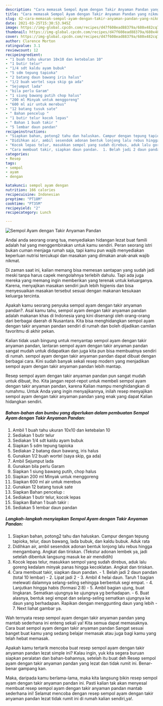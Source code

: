 ```yaml
---
description: "Cara memasak Sempol Ayam dengan Takir Anyaman Pandan yang nikmat Untuk Jualan"
title: "Cara memasak Sempol Ayam dengan Takir Anyaman Pandan yang nikmat Untuk Jualan"
slug: 42-cara-memasak-sempol-ayam-dengan-takir-anyaman-pandan-yang-nikmat-untuk-jualan
date: 2021-03-25T15:30:53.945Z
image: https://img-global.cpcdn.com/recipes/d47f608ead88379a/680x482cq70/sempol-ayam-dengan-takir-anyaman-pandan-foto-resep-utama.jpg
thumbnail: https://img-global.cpcdn.com/recipes/d47f608ead88379a/680x482cq70/sempol-ayam-dengan-takir-anyaman-pandan-foto-resep-utama.jpg
cover: https://img-global.cpcdn.com/recipes/d47f608ead88379a/680x482cq70/sempol-ayam-dengan-takir-anyaman-pandan-foto-resep-utama.jpg
author: Clarence Morton
ratingvalue: 3.1
reviewcount: 12
recipeingredient:
- "1 buah tahu ukuran 10x10 dan ketebalan 10"
- "1 butir telur"
- "1/4 sdt kaldu ayam bubuk"
- "5 sdm tepung tapioka"
- "2 batang daun bawang iris halus"
- "1/2 buah wortel saya skip ga ada"
- "Sejumput lada"
- "bila perlu Garam"
- "1 siung bawang putih chop halus"
- "200 ml Minyak untuk menggoreng"
- "600 ml air untuk merebus"
- "12 batang tusuk sate"
- " Bahan pencelup "
- "1 butir telur kocok lepas"
- " Bahan 1 buah takir "
- "5 lembar daun pandan"
recipeinstructions:
- "Siapkan bahan, potong2 tahu dan haluskan. Campur dengan tepung tapioka, telur, daun bawang, lada bubuk, dan kaldu bubuk. Aduk rata"
- "Didihkan air, ambil sesendok adonan bentuk lonjong lalu rebus hingga mengambang. Angkat dan tiriskan. (Tekstur adonan lembek ya, jadi setelah dibentuk langsung masuk ke air mendidih)"
- "Kocok lepas telur, masukkan sempol yang sudah direbus, aduk lalu goreng kedalam minyak panas hingga kecoklatan. Angkat dan tiriskan."
- "Cara membuat takir, siapkan daun pandan.  1. Belah jadi 2 daun pandan (total 10 lembar)  2. Lipat jadi 2 3. Ambil 4 helai daun. Taruh 1 bagian melewati dalamnya selang-seling sehingga berbentuk segi empat.  4. Lanjutkan hingga habis (formasi 2:8)  5. Ambil bagian ujung, buat lingkaran. Sematkan ujungnya ke ujungnya yg berhadapan.  6. Buat alasnya, bentuk segi empat dan selang-seling sematkan ujungnya ke daun yang berhadapan. Rapikan dengan menggunting daun yang lebih 7. Next liahat gambar ya."
categories:
- Resep
tags:
- sempol
- ayam
- dengan

katakunci: sempol ayam dengan 
nutrition: 166 calories
recipecuisine: Indonesian
preptime: "PT18M"
cooktime: "PT35M"
recipeyield: "2"
recipecategory: Lunch

---
```



![Sempol Ayam dengan Takir Anyaman Pandan](https://img-global.cpcdn.com/recipes/d47f608ead88379a/680x482cq70/sempol-ayam-dengan-takir-anyaman-pandan-foto-resep-utama.jpg)

Andai anda seorang orang tua, menyediakan hidangan lezat buat famili adalah hal yang menggembirakan untuk kamu sendiri. Peran seorang istri bukan cuman menjaga rumah saja, tapi kamu pun wajib menyediakan keperluan nutrisi tercukupi dan masakan yang dimakan anak-anak wajib nikmat.

Di zaman  saat ini, kalian memang bisa memesan santapan yang sudah jadi meski tanpa harus capek mengolahnya terlebih dahulu. Tapi ada juga mereka yang memang ingin memberikan yang terenak untuk keluarganya. Karena, menyajikan masakan sendiri jauh lebih higienis dan bisa menyesuaikan masakan tersebut sesuai dengan makanan kesukaan keluarga tercinta. 



Apakah kamu seorang penyuka sempol ayam dengan takir anyaman pandan?. Asal kamu tahu, sempol ayam dengan takir anyaman pandan adalah makanan khas di Indonesia yang kini disenangi oleh orang-orang dari berbagai daerah di Nusantara. Kita bisa menghidangkan sempol ayam dengan takir anyaman pandan sendiri di rumah dan boleh dijadikan camilan favoritmu di akhir pekan.

Kalian tidak usah bingung untuk menyantap sempol ayam dengan takir anyaman pandan, lantaran sempol ayam dengan takir anyaman pandan sangat mudah untuk didapatkan dan juga kita pun bisa membuatnya sendiri di rumah. sempol ayam dengan takir anyaman pandan dapat dibuat dengan berbagai cara. Kini sudah banyak sekali resep modern yang menjadikan sempol ayam dengan takir anyaman pandan lebih mantap.

Resep sempol ayam dengan takir anyaman pandan pun sangat mudah untuk dibuat, lho. Kita jangan repot-repot untuk membeli sempol ayam dengan takir anyaman pandan, karena Kalian mampu menghidangkan di rumahmu. Untuk Anda yang ingin menyajikannya, inilah resep menyajikan sempol ayam dengan takir anyaman pandan yang enak yang dapat Kalian hidangkan sendiri.

<!--inarticleads1-->

##### Bahan-bahan dan bumbu yang diperlukan dalam pembuatan Sempol Ayam dengan Takir Anyaman Pandan:

1. Ambil 1 buah tahu ukuran 10x10 dan ketebalan 10
1. Sediakan 1 butir telur
1. Sediakan 1/4 sdt kaldu ayam bubuk
1. Siapkan 5 sdm tepung tapioka
1. Sediakan 2 batang daun bawang, iris halus
1. Gunakan 1/2 buah wortel (saya skip, ga ada)
1. Ambil Sejumput lada
1. Gunakan bila perlu Garam
1. Siapkan 1 siung bawang putih, chop halus
1. Siapkan 200 ml Minyak untuk menggoreng
1. Siapkan 600 ml air untuk merebus
1. Gunakan 12 batang tusuk sate
1. Siapkan  Bahan pencelup :
1. Sediakan 1 butir telur, kocok lepas
1. Siapkan  Bahan 1 buah takir :
1. Sediakan 5 lembar daun pandan




<!--inarticleads2-->

##### Langkah-langkah menyiapkan Sempol Ayam dengan Takir Anyaman Pandan:

1. Siapkan bahan, potong2 tahu dan haluskan. Campur dengan tepung tapioka, telur, daun bawang, lada bubuk, dan kaldu bubuk. Aduk rata
1. Didihkan air, ambil sesendok adonan bentuk lonjong lalu rebus hingga mengambang. Angkat dan tiriskan. (Tekstur adonan lembek ya, jadi setelah dibentuk langsung masuk ke air mendidih)
1. Kocok lepas telur, masukkan sempol yang sudah direbus, aduk lalu goreng kedalam minyak panas hingga kecoklatan. Angkat dan tiriskan.
1. Cara membuat takir, siapkan daun pandan.  - 1. Belah jadi 2 daun pandan (total 10 lembar)  - 2. Lipat jadi 2 - 3. Ambil 4 helai daun. Taruh 1 bagian melewati dalamnya selang-seling sehingga berbentuk segi empat.  - 4. Lanjutkan hingga habis (formasi 2:8)  - 5. Ambil bagian ujung, buat lingkaran. Sematkan ujungnya ke ujungnya yg berhadapan.  - 6. Buat alasnya, bentuk segi empat dan selang-seling sematkan ujungnya ke daun yang berhadapan. Rapikan dengan menggunting daun yang lebih - 7. Next liahat gambar ya.




Wah ternyata resep sempol ayam dengan takir anyaman pandan yang mantab sederhana ini enteng sekali ya! Kita semua dapat memasaknya. Cara buat sempol ayam dengan takir anyaman pandan Sangat sesuai banget buat kamu yang sedang belajar memasak atau juga bagi kamu yang telah hebat memasak.

Apakah kamu tertarik mencoba buat resep sempol ayam dengan takir anyaman pandan lezat simple ini? Kalau ingin, yuk kita segera buruan siapkan peralatan dan bahan-bahannya, setelah itu buat deh Resep sempol ayam dengan takir anyaman pandan yang lezat dan tidak rumit ini. Benar-benar gampang kan. 

Maka, daripada kamu berlama-lama, maka kita langsung bikin resep sempol ayam dengan takir anyaman pandan ini. Pasti kalian tak akan menyesal membuat resep sempol ayam dengan takir anyaman pandan mantab sederhana ini! Selamat mencoba dengan resep sempol ayam dengan takir anyaman pandan lezat tidak rumit ini di rumah kalian sendiri,ya!.

